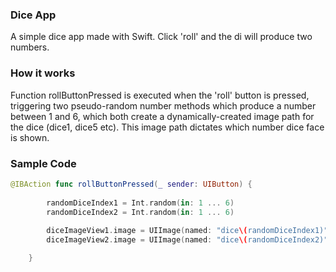### Dice App

A simple dice app made with Swift. Click 'roll' and the di will produce two numbers.


### How it works

Function rollButtonPressed is executed when the 'roll' button is pressed, triggering two pseudo-random number methods which produce a number between 1 and 6, which both create a dynamically-created image path for the dice (dice1, dice5 etc). This image path dictates which number dice face is shown.


### Sample Code

``` swift
@IBAction func rollButtonPressed(_ sender: UIButton) {
        
        randomDiceIndex1 = Int.random(in: 1 ... 6)
        randomDiceIndex2 = Int.random(in: 1 ... 6)
        
        diceImageView1.image = UIImage(named: "dice\(randomDiceIndex1)")
        diceImageView2.image = UIImage(named: "dice\(randomDiceIndex2)")

    }
```
